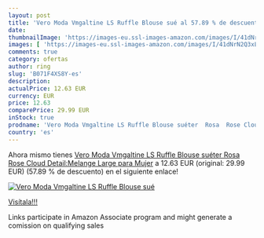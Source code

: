 ```yaml
---
layout: post
title: 'Vero Moda Vmgaltine LS Ruffle Blouse sué al 57.89 % de descuento'
date: 
thumbnailImage: 'https://images-eu.ssl-images-amazon.com/images/I/41dNrN2Q3xL._SL200_.jpg'
images: [ 'https://images-eu.ssl-images-amazon.com/images/I/41dNrN2Q3xL._SL200_.jpg' ]
comments: true
category: ofertas
author: ring
slug: 'B071F4XS8Y-es'
description:
actualPrice: 12.63 EUR
currency: EUR
price: 12.63
comparePrice: 29.99 EUR
inStock: true
prodname: 'Vero Moda Vmgaltine LS Ruffle Blouse suéter  Rosa  Rose Cloud Detail:Melange   Large para Mujer'
country: 'es'
---
```


Ahora mismo tienes [Vero Moda Vmgaltine LS Ruffle Blouse suéter  Rosa  Rose Cloud Detail:Melange   Large para Mujer](https://www.amazon.es/dp/B071F4XS8Y/?tag=tolees-21) a 12.63 EUR (original: 29.99 EUR) (57.89 %  de descuento) en el siguiente enlace!

[![Vero Moda Vmgaltine LS Ruffle Blouse sué](https://images-eu.ssl-images-amazon.com/images/I/41dNrN2Q3xL._SL200_.jpg)](https://www.amazon.es/dp/B071F4XS8Y/?tag=tolees-21)

[Visítala!!!](https://www.amazon.es/dp/B071F4XS8Y/?tag=tolees-21)

Links participate in Amazon Associate program and might generate a comission on qualifying sales
